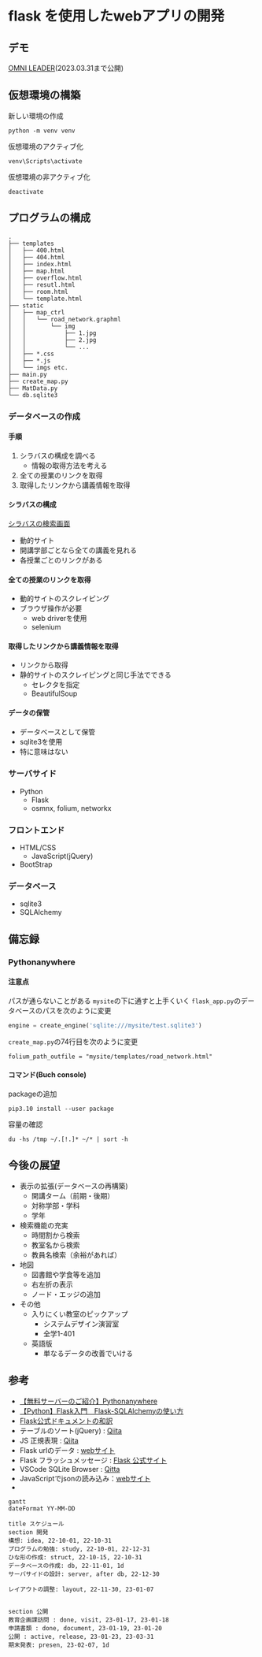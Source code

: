 # flask を使用したwebアプリの開発

## デモ
[OMNI LEADER](https://naokey.pythonanywhere.com/)(2023.03.31まで公開)

## 仮想環境の構築

新しい環境の作成
```
python -m venv venv
```

仮想環境のアクティブ化
```
venv\Scripts\activate
```

仮想環境の非アクティブ化
```
deactivate
```

## プログラムの構成

```
.
├── templates
│   ├── 400.html
│   ├── 404.html
│   ├── index.html
│   ├── map.html
│   ├── overflow.html
│   ├── resutl.html
│   ├── room.html
│   └── template.html
├── static
│   ├── map_ctrl
│   │   └── road_network.graphml
│   │       └── img
│   │           ├── 1.jpg
│   │           ├── 2.jpg
│   │           └── ...
│   ├── *.css
│   ├── *.js
│   └── imgs etc.
├── main.py
├── create_map.py
├── MatData.py
└── db.sqlite3
```

### データベースの作成
#### 手順

1. シラバスの構成を調べる
   - 情報の取得方法を考える
2. 全ての授業のリンクを取得
3. 取得したリンクから講義情報を取得

#### シラバスの構成

[シラバスの検索画面](http://syllabus.saitama-u.ac.jp/)
- 動的サイト
- 開講学部ごとなら全ての講義を見れる
- 各授業ごとのリンクがある

#### 全ての授業のリンクを取得

- 動的サイトのスクレイピング
- ブラウザ操作が必要
  - web driverを使用
  - selenium

#### 取得したリンクから講義情報を取得

- リンクから取得
- 静的サイトのスクレイピングと同じ手法でできる
  - セレクタを指定
  - BeautifulSoup

#### データの保管

- データベースとして保管
- sqlite3を使用
- 特に意味はない

### サーバサイド
- Python
  - Flask
  - osmnx, folium, networkx

### フロントエンド
- HTML/CSS
    - JavaScript(jQuery)
- BootStrap

### データベース
- sqlite3
- SQLAlchemy


## 備忘録
### Pythonanywhere
#### 注意点
パスが通らないことがある
`mysite`の下に通すと上手くいく
`flask_app.py`のデータベースのパスを次のように変更
```python
engine = create_engine('sqlite:///mysite/test.sqlite3')
```
`create_map.py`の74行目を次のように変更
```pyhton
folium_path_outfile = "mysite/templates/road_network.html"
```

#### コマンド(Buch console)
packageの追加
```
pip3.10 install --user package
```

容量の確認
```
du -hs /tmp ~/.[!.]* ~/* | sort -h
```

## 今後の展望

- 表示の拡張(データベースの再構築)
  - 開講ターム（前期・後期）
  - 対称学部・学科
  - 学年
- 検索機能の充実
  - 時間割から検索
  - 教室名から検索
  - 教員名検索（余裕があれば）
- 地図
  - 図書館や学食等を追加
  - 右左折の表示
  - ノード・エッジの追加
- その他
  - 入りにくい教室のピックアップ
    - システムデザイン演習室
    - 全学1-401
  - 英語版
    - 単なるデータの改善でいける

## 参考

- [【無料サーバーのご紹介】Pythonanywhere](https://blog.codecamp.jp/programming-free-server-1)
- [【Python】Flask入門　Flask-SQLAlchemyの使い方](https://shigeblog221.com/flask-sqlalchemy/)
- [Flask公式ドキュメントの和訳](https://msiz07-flask-docs-ja.readthedocs.io/ja/latest/quickstart.html)
- テーブルのソート(jQuery) : [Qiita](https://qiita.com/fromage-blanc/items/94b90e2b9431884ad6fc)
- JS 正規表現 : [Qiita](https://qiita.com/iLLviA/items/b6bf680cd2408edd050f)
- Flask urlのデータ : [webサイト](https://www.web-dev-qa-db-ja.com/ja/python/flask%E3%83%AA%E3%82%AF%E3%82%A8%E3%82%B9%E3%83%88%E3%81%AEurl%E3%81%AE%E3%81%95%E3%81%BE%E3%81%96%E3%81%BE%E3%81%AA%E9%83%A8%E5%88%86%E3%82%92%E5%8F%96%E5%BE%97%E3%81%99%E3%82%8B%E3%81%AB%E3%81%AF%E3%81%A9%E3%81%86%E3%81%99%E3%82%8C%E3%81%B0%E3%82%88%E3%81%84%E3%81%A7%E3%81%99%E3%81%8B%EF%BC%9F/1072136546/)
- Flask フラッシュメッセージ : [Flask 公式サイト](https://msiz07-flask-docs-ja.readthedocs.io/ja/latest/patterns/flashing.html)
- VSCode SQLite Browser : [Qitta](https://qiita.com/ritya/items/098835a96f3fcf7c6661)
- JavaScriptでjsonの読み込み：[webサイト](https://muttaan.com/js-json/)
- 


```mermaid
gantt
dateFormat YY-MM-DD

title スケジュール
section 開発
構想: idea, 22-10-01, 22-10-31
プログラムの勉強: study, 22-10-01, 22-12-31
ひな形の作成: struct, 22-10-15, 22-10-31
データベースの作成: db, 22-11-01, 1d
サーバサイドの設計: server, after db, 22-12-30

レイアウトの調整: layout, 22-11-30, 23-01-07


section 公開
教育企画課訪問 : done, visit, 23-01-17, 23-01-18
申請書類 : done, document, 23-01-19, 23-01-20
公開 : active, release, 23-01-23, 23-03-31
期末発表: presen, 23-02-07, 1d


```